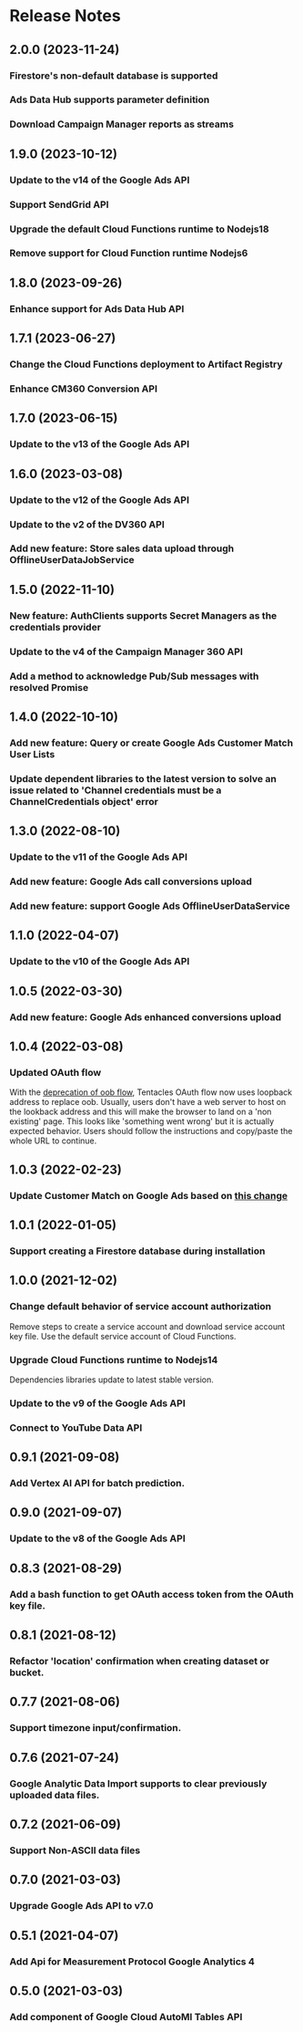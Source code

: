 # Release Notes

## 2.0.0 (2023-11-24)

### Firestore's non-default database is supported
### Ads Data Hub supports parameter definition
### Download Campaign Manager reports as streams

## 1.9.0 (2023-10-12)

### Update to the v14 of the Google Ads API
### Support SendGrid API
### Upgrade the default Cloud Functions runtime to Nodejs18
### Remove support for Cloud Function runtime Nodejs6

## 1.8.0 (2023-09-26)

### Enhance support for Ads Data Hub API

## 1.7.1 (2023-06-27)

### Change the Cloud Functions deployment to Artifact Registry
### Enhance CM360 Conversion API

## 1.7.0 (2023-06-15)

### Update to the v13 of the Google Ads API

## 1.6.0 (2023-03-08)

### Update to the v12 of the Google Ads API
### Update to the v2 of the DV360 API
### Add new feature: Store sales data upload through OfflineUserDataJobService

## 1.5.0 (2022-11-10)

### New feature: AuthClients supports Secret Managers as the credentials provider
### Update to the v4 of the Campaign Manager 360 API
### Add a method to acknowledge Pub/Sub messages with resolved Promise

## 1.4.0 (2022-10-10)

### Add new feature: Query or create Google Ads Customer Match User Lists
### Update dependent libraries to the latest version to solve an issue related to 'Channel credentials must be a ChannelCredentials object' error

## 1.3.0 (2022-08-10)

### Update to the v11 of the Google Ads API
### Add new feature: Google Ads call conversions upload
### Add new feature: support Google Ads OfflineUserDataService

## 1.1.0 (2022-04-07)

### Update to the v10 of the Google Ads API

## 1.0.5 (2022-03-30)

### Add new feature: Google Ads enhanced conversions upload

## 1.0.4 (2022-03-08)

### Updated OAuth flow

With the [deprecation of oob flow](https://developers.googleblog.com/2022/02/making-oauth-flows-safer.html#disallowed-oob), Tentacles OAuth flow now uses loopback address to replace oob.
Usually, users don't have a web server to host on the lookback address and this will make the browser to land on a 'non existing' page. This looks like 'something went wrong' but it is actually expected behavior.
Users should follow the instructions and copy/paste the whole URL to continue.

## 1.0.3 (2022-02-23)

### Update Customer Match on Google Ads based on [this change](https://ads-developers.googleblog.com/2021/10/userdata-enforcement-in-google-ads-api.html)

## 1.0.1 (2022-01-05)

### Support creating a Firestore database during installation

## 1.0.0 (2021-12-02)

### Change default behavior of service account authorization

Remove steps to create a service account and download service account key file.
Use the default service account of Cloud Functions.

### Upgrade Cloud Functions runtime to Nodejs14

Dependencies libraries update to latest stable version.

### Update to the v9 of the Google Ads API

### Connect to YouTube Data API

## 0.9.1 (2021-09-08)

### Add Vertex AI API for batch prediction.

## 0.9.0 (2021-09-07)

### Update to the v8 of the Google Ads API

## 0.8.3 (2021-08-29)

### Add a bash function to get OAuth access token from the OAuth key file.

## 0.8.1 (2021-08-12)

### Refactor 'location' confirmation when creating dataset or bucket.

## 0.7.7 (2021-08-06)

### Support timezone input/confirmation.

## 0.7.6 (2021-07-24)

### Google Analytic Data Import supports to clear previously uploaded data files.

## 0.7.2 (2021-06-09)

### Support Non-ASCII data files

## 0.7.0 (2021-03-03)

### Upgrade Google Ads API to v7.0

## 0.5.1 (2021-04-07)

### Add Api for Measurement Protocol Google Analytics 4

## 0.5.0 (2021-03-03)

### Add component of Google Cloud AutoMl Tables API
